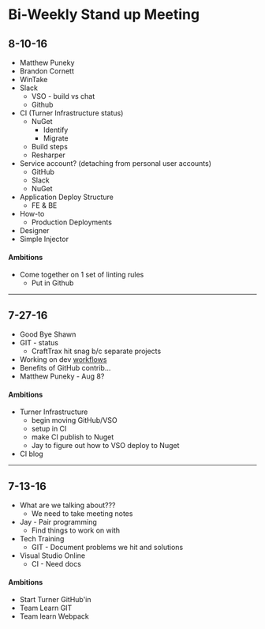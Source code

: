 # Bi-Weekly Stand up Meeting

## 8-10-16

* Matthew Puneky
* Brandon Cornett
* WinTake
* Slack
    * VSO - build vs chat
    * Github
* CI (Turner Infrastructure status)
    * NuGet
        * Identify
        * Migrate
    * Build steps
    * Resharper
* Service account? (detaching from personal user accounts)
    * GitHub
    * Slack
    * NuGet
* Application Deploy Structure
    * FE & BE
* How-to
    * Production Deployments
* Designer
* Simple Injector

#### Ambitions

* Come together on 1 set of linting rules
    * Put in Github

--------------

## 7-27-16

* Good Bye Shawn
* GIT - status
  * CraftTrax hit snag b/c separate projects
* Working on dev [workflows](https://github.com/turner-industries/dev-dept)
* Benefits of GitHub contrib...
* Matthew Puneky - Aug 8?

#### Ambitions

* Turner Infrastructure
  * begin moving GitHub/VSO
  * setup in CI
  * make CI publish to Nuget
  * Jay to figure out how to VSO deploy to Nuget
* CI blog

-----------

## 7-13-16

* What are we talking about???
    * We need to take meeting notes
* Jay - Pair programming
    * Find things to work on with
* Tech Training
    * GIT - Document problems we hit and solutions
* Visual Studio Online
    * CI - Need docs

#### Ambitions

* Start Turner GitHub'in
* Team Learn GIT
* Team learn Webpack
